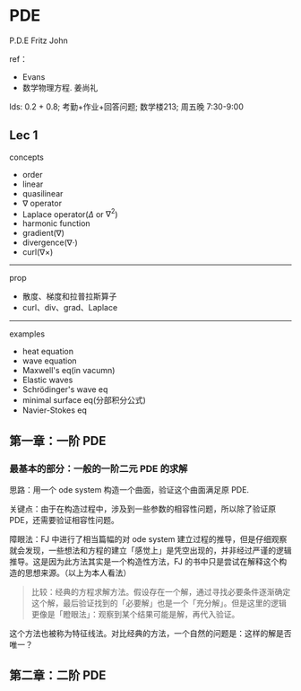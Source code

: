 # PDE

P.D.E Fritz John

ref：

- Evans
- 数学物理方程. 姜尚礼

lds: 0.2 + 0.8; 考勤+作业+回答问题; 数学楼213; 周五晚 7:30-9:00

## Lec 1

concepts

- order
- linear
- quasilinear
- $\nabla$ operator
- Laplace operator($\Delta$ or $\nabla^2$)
- harmonic function
- gradient($\nabla$)
- divergence($\nabla \cdot$)
- curl($\nabla \times$)

---

prop

- 散度、梯度和拉普拉斯算子
- curl、div、grad、Laplace

---

examples

- heat equation
- wave equation
- Maxwell's eq(in vacumn)
- Elastic waves
- Schrödinger's wave eq
- minimal surface eq(分部积分公式)
- Navier-Stokes eq

## 第一章：一阶 PDE

### 最基本的部分：一般的一阶二元 PDE 的求解

思路：用一个 ode system 构造一个曲面，验证这个曲面满足原 PDE. 

关键点：由于在构造过程中，涉及到一些参数的相容性问题，所以除了验证原 PDE，还需要验证相容性问题。

障眼法：FJ 中进行了相当篇幅的对 ode system 建立过程的推导，但是仔细观察就会发现，一些想法和方程的建立「感觉上」是凭空出现的，并非经过严谨的逻辑推导。这是因为此方法其实是一个构造性方法，FJ 的书中只是尝试在解释这个构造的思想来源。（以上为本人看法）

>比较：经典的方程求解方法。假设存在一个解，通过寻找必要条件逐渐确定这个解，最后验证找到的「必要解」也是一个「充分解」。但是这里的逻辑更像是「瞪眼法」：观察到某个结果可能是解，再代入验证。

这个方法也被称为特征线法。对比经典的方法，一个自然的问题是：这样的解是否唯一？

## 第二章：二阶 PDE
